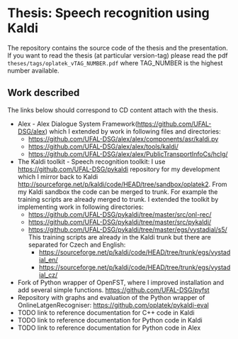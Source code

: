 Thesis: Speech recognition using Kaldi
======================================
The repository contains the source code of the thesis and the presentation.
If you want to read the thesis (at particular version-tag) please read the pdf `theses/tags/oplatek_vTAG_NUMBER.pdf` 
where TAG_NUMBER is the highest number available.

Work described
--------------
The links below should correspond to CD content attach with the thesis.

 * Alex - Alex Dialogue System Framework(https://github.com/UFAL-DSG/alex) which I extended by work in following files and directories:
    * https://github.com/UFAL-DSG/alex/alex/components/asr/kaldi.py
    * https://github.com/UFAL-DSG/alex/alex/tools/kaldi/
    * https://github.com/UFAL-DSG/alex/alex/PublicTransportInfoCs/hclg/
 * The Kaldi toolkit - Speech recognition toolkit: I use https://github.com/UFAL-DSG/pykaldi repository for my development which I mirror back to Kaldi http://sourceforge.net/p/kaldi/code/HEAD/tree/sandbox/oplatek2. From my Kaldi sandbox the code can be merged to trunk. For example the training scripts are already merged to trunk. I extended the toolkit by implementing work in following directories:
    * https://github.com/UFAL-DSG/pykaldi/tree/master/src/onl-rec/
    * https://github.com/UFAL-DSG/pykaldi/tree/master/src/pykaldi/
    * https://github.com/UFAL-DSG/pykaldi/tree/master/egs/vystadial/s5/
      This training scripts are already in the Kaldi trunk but there are separated for Czech and English:
         * https://sourceforge.net/p/kaldi/code/HEAD/tree/trunk/egs/vystadial_en/
         * https://sourceforge.net/p/kaldi/code/HEAD/tree/trunk/egs/vystadial_cz/
 * Fork of Python wrapper of OpenFST, where I improved installation and add several simple functions.
   https://github.com/UFAL-DSG/pyfst
 * Repository with graphs and evaluation of the Python wrapper of OnlineLatgenRecogniser:
   https://github.com/oplatek/pykaldi-eval
 * TODO link to reference documentation for C++ code in Kaldi
 * TODO link to reference documentation for Python code in Kaldi
 * TODO link to reference documentation for Python code in Alex
